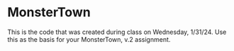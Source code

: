 # MonsterTown

This is the code that was created during class on Wednesday, 1/31/24. Use this as the basis for your MonsterTown, v.2 assignment.